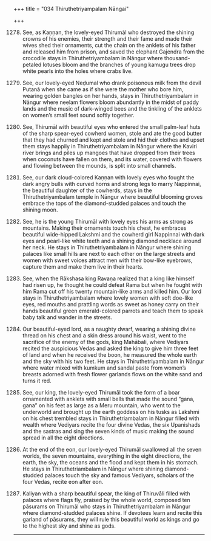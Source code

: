 +++
title = "034 Thiruthetriyampalam Nāngai"

+++

1278. See, as Kaṇṇan, the lovely-eyed Thirumāl
      who destroyed the shining crowns of his enemies,
      their strength and their fame
      and made their wives shed their ornaments,
      cut the chain on the anklets of his father and released him from prison,
      and saved the elephant Gajendra from the crocodile
      stays in Thiruthetriyambalam in Nāngur
      where thousand-petaled lotuses bloom
      and the branches of young kamugu trees
      drop white pearls into the holes where crabs live.

1279. See, our lovely-eyed Neḍumal
      who drank poisonous milk from the devil Putanā
      when she came as if she were the mother who bore him,
      wearing golden bangles on her hands,
      stays in Thiruthetriyambalam in Nāngur
      where neelam flowers bloom abundantly in the midst of paddy lands
      and the music of dark-winged bees
      and the tinkling of the anklets on women’s small feet
      sound softly together.

1280. See, Thirumāl with beautiful eyes who entered the small palm-leaf huts of the sharp spear-eyed cowherd women,
      stole and ate the good butter that they had churned and kept
      and stole and hid their clothes and upset them
      stays happily in Thiruthetriyambalam in Nāngur
      where the Kaviri river brings and piles up mangoes
      that have dropped from their trees when coconuts have fallen on them,
      and its water, covered with flowers
      and flowing between the mounds, is split into small channels.

1281. See, our dark cloud-colored Kaṇṇan with lovely eyes
      who fought the dark angry bulls with curved horns and strong legs
      to marry Nappinnai, the beautiful daughter of the cowherds,
      stays in the Thiruthetriyambalam temple in Nāngur
      where beautiful blooming groves
      embrace the tops of the diamond-studded palaces
      and touch the shining moon.

1282. See, he is the young Thirumāl with lovely eyes
      his arms as strong as mountains.
      Making their ornaments touch his chest,
      he embraces beautiful wide-hipped Lakshmi
      and the cowherd girl Nappinnai with dark eyes and pearl-like white teeth
      and a shining diamond necklace around her neck.
      He stays in Thiruthetriyambalam in Nāngur
      where shining palaces like small hills
      are next to each other on the large streets
      and women with sweet voices
      attract men with their bow-like eyebrows,
      capture them and make them live in their hearts.

1283. See, when the Rākshasa king Ravaṇa
      realized that a king like himself had risen up,
      he thought he could defeat Rama but when he fought with him
      Rama cut off his twenty mountain-like arms and killed him.
      Our lord stays in Thiruthetriyambalam
      where lovely women with soft doe-like eyes,
      red mouths and prattling words as sweet as honey
      carry on their hands beautiful green emerald-colored parrots
      and teach them to speak baby talk and wander in the streets.

1284. Our beautiful-eyed lord, as a naughty dwarf,
      wearing a shining divine thread on his chest
      and a skin dress around his waist,
      went to the sacrifice of the enemy of the gods, king Mahābali,
      where Vediyars recited the auspicious Vedas
      and asked the king to give him three feet of land
      and when he received the boon,
      he measured the whole earth and the sky with his two feet.
      He stays in Thiruthetriyambalam in Nāngur
      where water mixed with kumkum and sandal paste
      from women’s breasts adorned with fresh flower garlands
      flows on the white sand and turns it red.

1285. See, our king, the lovely-eyed Thirumāl took the form of a boar
      ornamented with anklets with small bells that made the sound “gana, gana” on his feet as large as a Meru mountain,
      who went to the underworld
      and brought up the earth goddess on his tusks
      as Lakshmi on his chest trembled
      stays in Thiruthetriambalam in Nāngur filled with wealth
      where Vediyars recite the four divine Vedas, the six Upanishads
      and the sastras and sing the seven kinds of music
      making the sound spread in all the eight directions.

1286. At the end of the eon, our lovely-eyed Thirumāl
      swallowed all the seven worlds, the seven mountains,
      everything in the eight directions, the earth, the sky,
      the oceans and the flood and kept them in his stomach.
      He stays in Thiruthetriambalam in Nāngur
      where shining diamond-studded palaces touch the sky
      and famous Vediyars, scholars of the four Vedas, recite eon after eon.

1287. Kaliyan with a sharp beautiful spear,
      the king of Thiruvāli filled with palaces where flags fly,
      praised by the whole world,
      composed ten pāsurams on Thirumāl
      who stays in Thiruthetriyambalam in Nāngur
      where diamond-studded palaces shine.
      If devotees learn and recite this garland of pāsurams,
      they will rule this beautiful world as kings
      and go to the highest sky and shine as gods.
-----------
